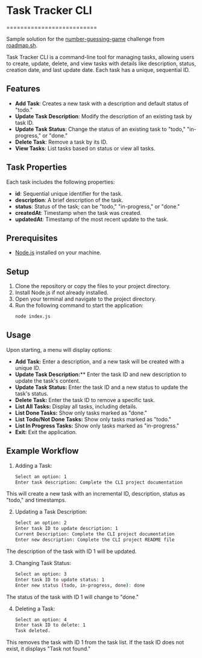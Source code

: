 # Task Tracker CLI
==========================

Sample solution for the [number-guessing-game](https://roadmap.sh/projects/task-tracker) challenge from [roadmap.sh](https://roadmap.sh).

Task Tracker CLI is a command-line tool for managing tasks, allowing users to create, update, delete, and view tasks with details like description, status, creation date, and last update date. Each task has a unique, sequential ID.

## Features

- **Add Task**: Creates a new task with a description and default status of "todo."
- **Update Task Description**: Modify the description of an existing task by task ID.
- **Update Task Status**: Change the status of an existing task to "todo," "in-progress," or "done."
- **Delete Task**: Remove a task by its ID.
- **View Tasks**: List tasks based on status or view all tasks.

## Task Properties

Each task includes the following properties:
- **id**: Sequential unique identifier for the task.
- **description**: A brief description of the task.
- **status**: Status of the task; can be "todo," "in-progress," or "done."
- **createdAt**: Timestamp when the task was created.
- **updatedAt**: Timestamp of the most recent update to the task.

## Prerequisites

- [Node.js](https://nodejs.org) installed on your machine.

## Setup

1. Clone the repository or copy the files to your project directory.
2. Install Node.js if not already installed.
3. Open your terminal and navigate to the project directory.
4. Run the following command to start the application:
   ```bash
   node index.js

## Usage
Upon starting, a menu will display options:

- **Add Task:** Enter a description, and a new task will be created with a unique ID.
- **Update Task Description:**** Enter the task ID and new description to update the task's content.
- **Update Task Status:** Enter the task ID and a new status to update the task's status.
- **Delete Task:** Enter the task ID to remove a specific task.
- **List All Tasks:** Display all tasks, including details.
- **List Done Tasks:** Show only tasks marked as "done."
- **List Todo/Not Done Tasks:** Show only tasks marked as "todo."
- **List In Progress Tasks:** Show only tasks marked as "in-progress."
- **Exit:** Exit the application.

## Example Workflow
1. Adding a Task:
    ```bash
    Select an option: 1
    Enter task description: Complete the CLI project documentation
This will create a new task with an incremental ID, description, status as "todo," and timestamps.

2. Updating a Task Description:
    ```bash
    Select an option: 2
    Enter task ID to update description: 1
    Current Description: Complete the CLI project documentation
    Enter new description: Complete the CLI project README file
The description of the task with ID 1 will be updated.

3. Changing Task Status:
    ```bash
    Select an option: 3
    Enter task ID to update status: 1
    Enter new status (todo, in-progress, done): done
The status of the task with ID 1 will change to "done."

4. Deleting a Task:
    ```bash
    Select an option: 4
    Enter task ID to delete: 1
    Task deleted.
This removes the task with ID 1 from the task list. If the task ID does not exist, it displays "Task not found."



